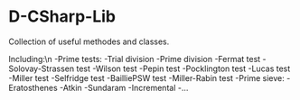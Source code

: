 # D-CSharp-Lib
Collection of useful methodes and classes.

Including:\n
  -Prime tests:
    -Trial division
    -Prime division
    -Fermat test
    -Solovay-Strassen test
    -Wilson test
    -Pepin test
    -Pocklington test
    -Lucas test
    -Miller test
    -Selfridge test
    -BailliePSW test
    -Miller-Rabin test
  -Prime sieve:
    -Eratosthenes
    -Atkin
    -Sundaram
    -Incremental
  -...
